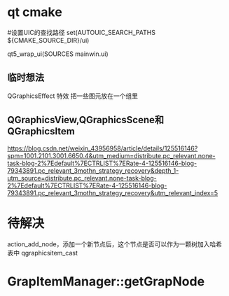 ﻿
# qt cmake
#设置UIC的查找路径
set(AUTOUIC_SEARCH_PATHS ${CMAKE_SOURCE_DIR}/ui)

qt5_wrap_ui(SOURCES mainwin.ui)

## 临时想法
QGraphicsEffect 特效
把一些图元放在一个组里

## QGraphicsView,QGraphicsScene和QGraphicsItem
https://blog.csdn.net/weixin_43956958/article/details/125516146?spm=1001.2101.3001.6650.4&utm_medium=distribute.pc_relevant.none-task-blog-2%7Edefault%7ECTRLIST%7ERate-4-125516146-blog-79343891.pc_relevant_3mothn_strategy_recovery&depth_1-utm_source=distribute.pc_relevant.none-task-blog-2%7Edefault%7ECTRLIST%7ERate-4-125516146-blog-79343891.pc_relevant_3mothn_strategy_recovery&utm_relevant_index=5

# 待解决
action_add_node，添加一个新节点后，这个节点是否可以作为一颗树加入哈希表中
qgraphicsitem_cast
# GrapItemManager::getGrapNode
